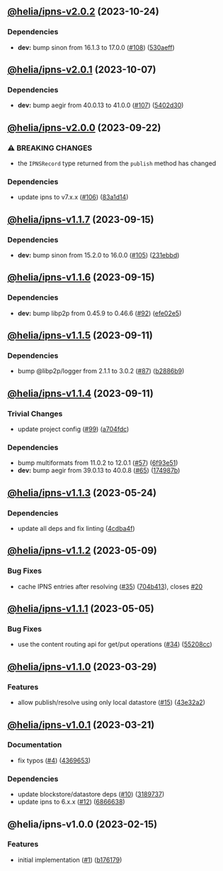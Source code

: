## [@helia/ipns-v2.0.2](https://github.com/ipfs/helia-ipns/compare/@helia/ipns-v2.0.1...@helia/ipns-v2.0.2) (2023-10-24)


### Dependencies

* **dev:** bump sinon from 16.1.3 to 17.0.0 ([#108](https://github.com/ipfs/helia-ipns/issues/108)) ([530aeff](https://github.com/ipfs/helia-ipns/commit/530aeff8af103c9126411cc1b035ee106f113f1f))

## [@helia/ipns-v2.0.1](https://github.com/ipfs/helia-ipns/compare/@helia/ipns-v2.0.0...@helia/ipns-v2.0.1) (2023-10-07)


### Dependencies

* **dev:** bump aegir from 40.0.13 to 41.0.0 ([#107](https://github.com/ipfs/helia-ipns/issues/107)) ([5402d30](https://github.com/ipfs/helia-ipns/commit/5402d30de1437052e9e9b955d9be3c2898515447))

## [@helia/ipns-v2.0.0](https://github.com/ipfs/helia-ipns/compare/@helia/ipns-v1.1.7...@helia/ipns-v2.0.0) (2023-09-22)


### ⚠ BREAKING CHANGES

* the `IPNSRecord` type returned from the `publish` method has changed

### Dependencies

* update ipns to v7.x.x ([#106](https://github.com/ipfs/helia-ipns/issues/106)) ([83a1d14](https://github.com/ipfs/helia-ipns/commit/83a1d147e8ba758efd7d2574ea486218bd1f3df2))

## [@helia/ipns-v1.1.7](https://github.com/ipfs/helia-ipns/compare/@helia/ipns-v1.1.6...@helia/ipns-v1.1.7) (2023-09-15)


### Dependencies

* **dev:** bump sinon from 15.2.0 to 16.0.0 ([#105](https://github.com/ipfs/helia-ipns/issues/105)) ([231ebbd](https://github.com/ipfs/helia-ipns/commit/231ebbd4cda2196d7914a81aa1b0d79473c3a325))

## [@helia/ipns-v1.1.6](https://github.com/ipfs/helia-ipns/compare/@helia/ipns-v1.1.5...@helia/ipns-v1.1.6) (2023-09-15)


### Dependencies

* **dev:** bump libp2p from 0.45.9 to 0.46.6 ([#92](https://github.com/ipfs/helia-ipns/issues/92)) ([efe02e5](https://github.com/ipfs/helia-ipns/commit/efe02e5b38992189edb40cd34d79e76dca4c34a3))

## [@helia/ipns-v1.1.5](https://github.com/ipfs/helia-ipns/compare/@helia/ipns-v1.1.4...@helia/ipns-v1.1.5) (2023-09-11)


### Dependencies

* bump @libp2p/logger from 2.1.1 to 3.0.2 ([#87](https://github.com/ipfs/helia-ipns/issues/87)) ([b2886b9](https://github.com/ipfs/helia-ipns/commit/b2886b9598a66a31c69ee0c3c7e13748614be37e))

## [@helia/ipns-v1.1.4](https://github.com/ipfs/helia-ipns/compare/@helia/ipns-v1.1.3...@helia/ipns-v1.1.4) (2023-09-11)


### Trivial Changes

* update project config ([#99](https://github.com/ipfs/helia-ipns/issues/99)) ([a704fdc](https://github.com/ipfs/helia-ipns/commit/a704fdcbe8507ea97065f40525f0bbc251b57a4d))


### Dependencies

* bump multiformats from 11.0.2 to 12.0.1 ([#57](https://github.com/ipfs/helia-ipns/issues/57)) ([6f93e51](https://github.com/ipfs/helia-ipns/commit/6f93e51e9b6f603f7c1d396705dc5b190108fe79))
* **dev:** bump aegir from 39.0.13 to 40.0.8 ([#65](https://github.com/ipfs/helia-ipns/issues/65)) ([174987b](https://github.com/ipfs/helia-ipns/commit/174987b2817cfe99cbabb9835dd6a2d99c1c35a9))

## [@helia/ipns-v1.1.3](https://github.com/ipfs/helia-ipns/compare/@helia/ipns-v1.1.2...@helia/ipns-v1.1.3) (2023-05-24)


### Dependencies

* update all deps and fix linting ([4cdba4f](https://github.com/ipfs/helia-ipns/commit/4cdba4fda743e7805725f4155242b93bc74ba4ae))

## [@helia/ipns-v1.1.2](https://github.com/ipfs/helia-ipns/compare/@helia/ipns-v1.1.1...@helia/ipns-v1.1.2) (2023-05-09)


### Bug Fixes

* cache IPNS entries after resolving ([#35](https://github.com/ipfs/helia-ipns/issues/35)) ([704b413](https://github.com/ipfs/helia-ipns/commit/704b41355768b3e8723560c5f7ed3d7c12b58c3b)), closes [#20](https://github.com/ipfs/helia-ipns/issues/20)

## [@helia/ipns-v1.1.1](https://github.com/ipfs/helia-ipns/compare/@helia/ipns-v1.1.0...@helia/ipns-v1.1.1) (2023-05-05)


### Bug Fixes

* use the content routing api for get/put operations ([#34](https://github.com/ipfs/helia-ipns/issues/34)) ([55208cc](https://github.com/ipfs/helia-ipns/commit/55208ccfdc4f3a799736f29e614910cbd8375a9d))

## [@helia/ipns-v1.1.0](https://github.com/ipfs/helia-ipns/compare/@helia/ipns-v1.0.1...@helia/ipns-v1.1.0) (2023-03-29)


### Features

* allow publish/resolve using only local datastore ([#15](https://github.com/ipfs/helia-ipns/issues/15)) ([43e32a2](https://github.com/ipfs/helia-ipns/commit/43e32a20f44fffd533531a57e6d60883cebc55ca))

## [@helia/ipns-v1.0.1](https://github.com/ipfs/helia-ipns/compare/@helia/ipns-v1.0.0...@helia/ipns-v1.0.1) (2023-03-21)


### Documentation

* fix typos ([#4](https://github.com/ipfs/helia-ipns/issues/4)) ([4369653](https://github.com/ipfs/helia-ipns/commit/4369653892d1434b9519f8f7f93371ae4531bc21))


### Dependencies

* update blockstore/datastore deps ([#10](https://github.com/ipfs/helia-ipns/issues/10)) ([3189737](https://github.com/ipfs/helia-ipns/commit/3189737040a9dfe631e1d07f7f884ff19b873f17))
* update ipns to 6.x.x ([#12](https://github.com/ipfs/helia-ipns/issues/12)) ([6866638](https://github.com/ipfs/helia-ipns/commit/6866638830f32442f9cfeadbde795e74b0865e00))

## @helia/ipns-v1.0.0 (2023-02-15)


### Features

* initial implementation ([#1](https://github.com/ipfs/helia-ipns/issues/1)) ([b176179](https://github.com/ipfs/helia-ipns/commit/b1761795f023e9150201e41f0b9e2c3021425f26))
